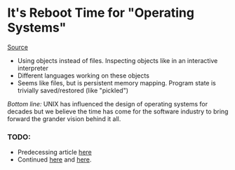# It's Reboot Time for "Operating Systems"

[Source](https://medium.com/@reinman/its-reboot-time-for-operating-systems-6a516ad8e89c)

- Using objects instead of files. Inspecting objects like in an interactive interpreter
- Different languages working on these objects
- Seems like files, but is persistent memory mapping. Program state is trivially saved/restored (like "pickled")

*Bottom line:* UNIX has influenced the design of operating systems for decades but we believe the time has come for the software industry to bring forward the grander vision behind it all. 

### TODO:

- Predecessing article [here](https://medium.com/@reinman/programming-without-flat-files-cb59cf51d0d1)
- Continued [here](https://medium.com/@reinman/build-a-website-using-single-level-memory-9b07d46faa08) and [here](https://medium.com/@reinman/create-your-first-wormhole-in-javascript-ef88d8c66fad).
